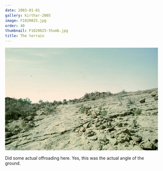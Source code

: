 ```yaml
---
date: 2003-01-01
gallery: kirthar-2005
image: F1020025.jpg
order: 40
thumbnail: F1020025-thumb.jpg
title: The terrain
---
```


![The terrain](./F1020025.jpg)

Did some actual offroading here. Yes, this was the actual angle of the ground.